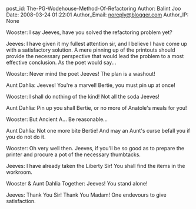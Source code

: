 post_id: The-PG-Wodehouse-Method-Of-Refactoring
Author: Balint Joo
Date: 2008-03-24 01:22:01
Author_Email: noreply@blogger.com
Author_IP: None

Wooster: I say Jeeves, have you solved the refactoring problem yet?

Jeeves: I have given it my fullest attention sir, and I believe I have come up
with a satisfactory solution. A mere pinning up of the printouts should
provide the necessary perspective that would lead the problem to a most
effective conclusion. As the poet would say...

Wooster: Never mind the poet Jeeves! The plan is a washout!

Aunt Dahlia: Jeeves! You're a marvel! Bertie, you must pin up at once!

Wooster: I shall do nothing of the kind! Not all the soda Jeeves!

Aunt Dahlia: Pin up you shall Bertie, or no more of Anatole's meals for you!

Wooster: But Ancient A... Be reasonable...

Aunt Dahlia: Not one more bite Bertie! And may an Aunt's curse befall you if
you do not do it.

Wooster: Oh very well then. Jeeves, if you'll be so good as to prepare the
printer and procure a pot of the necessary thumbtacks.

Jeeves: I have already taken the Liberty Sir! You shall find the items in the
workroom.

Wooster & Aunt Dahlia Together: Jeeves! You stand alone!

Jeeves: Thank You Sir! Thank You Madam! One endevours to give satisfaction.
